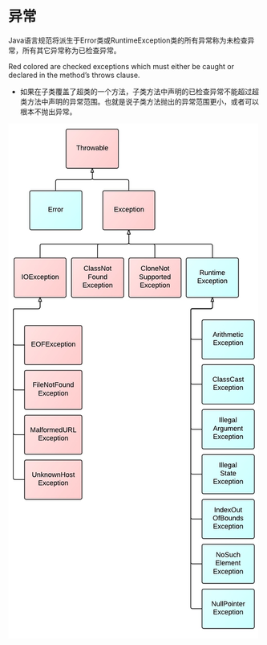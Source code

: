 # 异常

Java语言规范将派生于Error类或RuntimeException类的所有异常称为未检查异常，所有其它异常称为已检查异常。

Red colored are checked exceptions which must either be caught or declared in the method’s throws clause.

* 如果在子类覆盖了超类的一个方法，子类方法中声明的已检查异常不能超过超类方法中声明的异常范围。也就是说子类方法抛出的异常范围更小，或者可以根本不抛出异常。

![](../.gitbook/assets/exception-hierarchy-diagram.jpeg)

